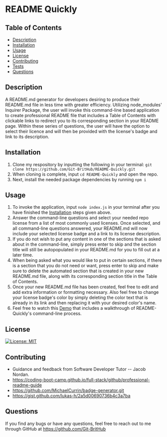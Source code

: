 # README Quickly

  ## Table of Contents
  * [Description](#description)
  * [Installation](#installation)
  * [Usage](#usage)
  * [License](#license)
  * [Contributing](#contributing)
  * [Tests](#tests)
  * [Questions](#questions)

  ## Description
  A README.md generator for developers desiring to produce their README.md file in less time with greater efficiency. Utilizing node_modules' Inquirer Package, the user will invoke this command-line based application to create professional README file that includes a Table of Contents with clickable links to redirect you to its corresponding section in your README page. Within these series of questions, the user will have the option to select their licence and will then be provided with the license's badge and link to its description. 

  ## Installation
  1. Clone my respository by inputting the following in your terminal: `git clone https://github.com/Git-BritHub/README-Quickly.git`
  2. When cloning is complete, input `cd README-Quickly` and open the repo.
  3. Next, install the needed package dependencies by running `npm i`

  ## Usage
  1. To invoke the application, input `node index.js` in your terminal after you have finished the [Installation](#installation) steps given above.
  2. Answer the command-line questions and select your needed repo license from a list of most commonly used licenses. Once selected, and all command-line questions answered, your README.md will now include your selected license badge and a link to its license description. 
  3. If you do not wish to put any content in one of the sections that is asked about in the command-line, simply press enter to skip and the section title will still be autopopulated in your README.md for you to fill out at a later time. 
  4. When being asked what you would like to put in certain sections, if there is a section that you do not need or want, press enter to skip and make sure to delete the automated section that is created in your new README.md file, along with its corresponding section title in the Table of Contents. 
  5. Once your new README.md file has been created, feel free to edit and add extra information or formatting necessary. Also feel free to change your license badge's color by simply deleting the color text that is already in its link and then replacing it with your desired color's name.
  6. Feel free to watch this [Demo](https://drive.google.com/file/d/1ob2Oa8tCl4azdXnCM8cSs12apJhPwJGy/view) that includes a walkthrough of README-Quickly's command-line process. 


  ## License
  [![License: MIT](https://img.shields.io/badge/License-MIT-aqua.svg)](https://opensource.org/licenses/MIT)

  ## Contributing
  * Guidance and feedback from Software Developer Tutor -- Jacob Nordan.
  * https://coding-boot-camp.github.io/full-stack/github/professional-readme-guide
  * https://github.com/MichaelCurrin/badge-generator.git
  * https://gist.github.com/lukas-h/2a5d00690736b4c3a7ba

  ## Questions
  If you find any bugs or have any questions, feel free to reach out to me through GitHub at https://github.com/Git-BritHub 
